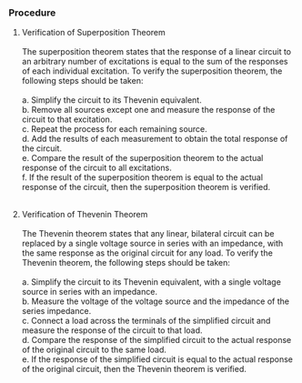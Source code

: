 ### Procedure
1. Verification of Superposition Theorem<br><br>
The superposition theorem states that the response of a linear circuit to an arbitrary number of excitations is equal to the sum of the responses of each individual excitation. To verify the superposition theorem, the following steps should be taken:<br><br>
a. Simplify the circuit to its Thevenin equivalent.<br>
b. Remove all sources except one and measure the response of the circuit to that excitation.<br>
c. Repeat the process for each remaining source.<br>
d. Add the results of each measurement to obtain the total response of the circuit.<br>
e. Compare the result of the superposition theorem to the actual response of the circuit to all excitations.<br>
f. If the result of the superposition theorem is equal to the actual response of the circuit, then the superposition theorem is verified.<br><br>

2. Verification of Thevenin Theorem<br><br>
The Thevenin theorem states that any linear, bilateral circuit can be replaced by a single voltage source in series with an impedance, with the same response as the original circuit for any load. To verify the Thevenin theorem, the following steps should be taken:<br><br>
a. Simplify the circuit to its Thevenin equivalent, with a single voltage source in series with an impedance.<br>
b. Measure the voltage of the voltage source and the impedance of the series impedance.<br>
c. Connect a load across the terminals of the simplified circuit and measure the response of the circuit to that load.<br>
d. Compare the response of the simplified circuit to the actual response of the original circuit to the same load.<br>
e.  If the response of the simplified circuit is equal to the actual response of the original circuit, then the Thevenin theorem is verified.<br>
